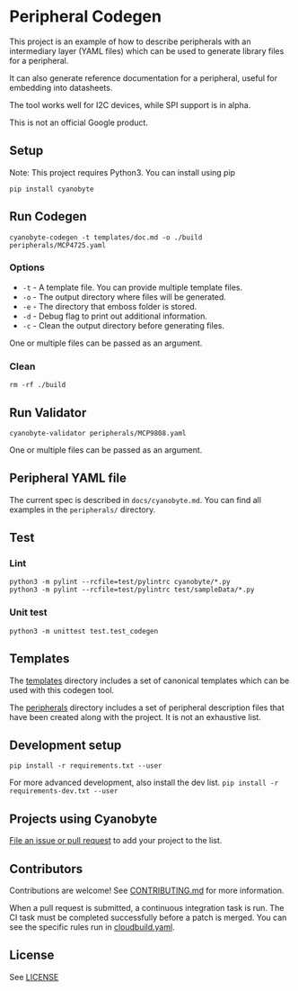 # Peripheral Codegen
This project is an example of how to describe peripherals with an intermediary layer (YAML files) which can be used to generate library files for a peripheral.

It can also generate reference documentation for a peripheral, useful for embedding into datasheets.

The tool works well for I2C devices, while SPI support is in alpha.

This is not an official Google product.

## Setup
Note: This project requires Python3. You can install using pip

`pip install cyanobyte`

## Run Codegen
`cyanobyte-codegen -t templates/doc.md -o ./build peripherals/MCP4725.yaml`

### Options
* `-t` - A template file. You can provide multiple template files.
* `-o` - The output directory where files will be generated.
* `-e` - The directory that emboss folder is stored.
* `-d` - Debug flag to print out additional information.
* `-c` - Clean the output directory before generating files.

One or multiple files can be passed as an argument.

### Clean
`rm -rf ./build`

## Run Validator
`cyanobyte-validator peripherals/MCP9808.yaml`

One or multiple files can be passed as an argument.

## Peripheral YAML file
The current spec is described in `docs/cyanobyte.md`. You can find all examples in the `peripherals/` directory.

## Test
### Lint
`python3 -m pylint --rcfile=test/pylintrc cyanobyte/*.py`  
`python3 -m pylint --rcfile=test/pylintrc test/sampleData/*.py`

### Unit test
`python3 -m unittest test.test_codegen`

## Templates
The [templates](templates) directory includes a set of canonical templates which can be used with this codegen tool.

The [peripherals](peripherals) directory includes a set of peripheral description files that have been created along with
the project. It is not an exhaustive list.

## Development setup
`pip install -r requirements.txt --user`


For more advanced development, also install the dev list.
`pip install -r requirements-dev.txt --user`

## Projects using Cyanobyte

[File an issue or pull request](https://github.com/google/cyanobyte/issues) to add your project to the list.

## Contributors
Contributions are welcome! See [CONTRIBUTING.md](CONTRIBUTING.md) for more information.

When a pull request is submitted, a continuous integration task is run. The CI task must
be completed successfully before a patch is merged. You can see the specific rules run in
[cloudbuild.yaml](cloudbuild.yaml).

## License
See [LICENSE](LICENSE)
